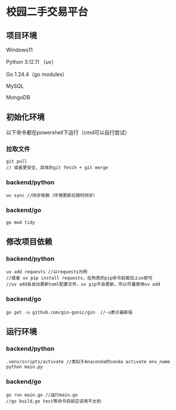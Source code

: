 # 校园二手交易平台

## 项目环境

Windows11

Python 3.12.11 （uv）

Go 1.24.4（go modules）

MySQL

MongoDB

## 初始化环境

以下命令都在powershell下运行（cmd可以自行尝试）

### 拉取文件

```shell
git pull
// 或者更安全、具体的git fetch + git merge
```

### backend/python

```shell
uv sync //同步依赖（环境更新后随时同步）
```

### backend/go

```shell
go mod tidy
```

## 修改项目依赖

### backend/python

```shell
uv add requests //以requests为例
//或者 uv pip install requests，在熟悉的pip命令前面加上uv即可
//uv add会自动更新toml配置文件，uv pip不会更新，所以尽量使用uv add
```

### backend/go

```shell
go get -u github.com/gin-gonic/gin  //-u表示最新版
```

## 运行环境

### backend/python

```shell
.venv/scripts/activate //类似于Anaconda的conda activate env_name
python main.py
```

### backend/go

```shell
go run main.go //运行main.go
//go build,go test等命令目前应该用不太到
```

